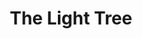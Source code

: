 ---
templateKey: schedule 
title: The Light Tree
classesTimetable:
  subHeading: ''
thisMonth:
  body: ''
  subHeading: ''
  sectionHeading: ''
comingUp:
  body: ''  
  subHeading: ''
pageLink:
  link: ''
  text: ''
---